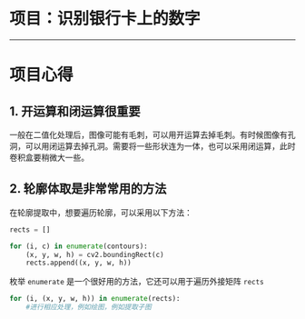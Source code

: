 # 项目：识别银行卡上的数字
---
# 项目心得
## **1. 开运算和闭运算很重要**
一般在二值化处理后，图像可能有毛刺，可以用开运算去掉毛刺。有时候图像有孔洞，可以用闭运算去掉孔洞。需要将一些形状连为一体，也可以采用闭运算，此时卷积盒要稍微大一些。

## **2. 轮廓体取是非常常用的方法**
在轮廓提取中，想要遍历轮廓，可以采用以下方法：

```python
rects = []

for (i, c) in enumerate(contours):
    (x, y, w, h) = cv2.boundingRect(c)
    rects.append((x, y, w, h))
```

枚举 `enumerate` 是一个很好用的方法，它还可以用于遍历外接矩阵 `rects`
```python
for (i, (x, y, w, h)) in enumerate(rects):
    #进行相应处理，例如绘图，例如提取子图
```

